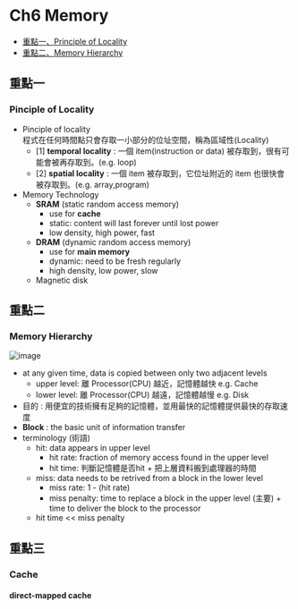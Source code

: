 # Ch6 Memory
* [重點一、Principle of Locality](#重點一)
* [重點二、Memory Hierarchy](#重點二)


## 重點一
### Pinciple of Locality
* Pinciple of locality  
程式在任何時間點只會存取一小部分的位址空間，稱為區域性(Locality)
  * [1] **temporal locality** : 一個 item(instruction or data) 被存取到，很有可能會被再存取到。(e.g. loop)
  * [2] **spatial locality** : 一個 item 被存取到，它位址附近的 item 也很快會被存取到。(e.g. array,program)
* Memory Technology
  * **SRAM** (static random access memory)
    * use for **cache**
    * static: content will last forever until lost power
    * low density, high power, fast
  * **DRAM** (dynamic random access memory)
    * use for **main memory**
    * dynamic: need to be fresh regularly
    * high density, low power, slow
  * Magnetic disk

## 重點二
### Memory Hierarchy
![image](https://user-images.githubusercontent.com/38349902/47250534-43d2d780-d455-11e8-8327-587aacc0e3e5.png)
* at any given time, data is copied between only two adjacent levels
  * upper level: 離 Processor(CPU) 越近，記憶體越快 e.g. Cache 
  * lower level: 離 Processor(CPU) 越遠，記憶體越慢 e.g. Disk 
* 目的 : 用便宜的技術擁有足夠的記憶體，並用最快的記憶體提供最快的存取速度
* **Block** : the basic unit of information transfer
* terminology (術語)
  * hit: data appears in upper level
    * hit rate: fraction of memory access found in the upper level
    * hit time: 判斷記憶體是否hit + 把上層資料搬到處理器的時間
  * miss: data needs to be retrived from a block in the lower level
    * miss rate: 1 - (hit rate)
    * miss penalty: time to replace a block in the upper level (主要) + time to deliver the block to the processor
  * hit time << miss penalty
## 重點三
### Cache
#### direct-mapped cache





















